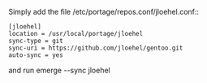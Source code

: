 Simply add the file /etc/portage/repos.conf/jloehel.conf::

    [jloehel]
    location = /usr/local/portage/jloehel
    sync-type = git
    sync-uri = https://github.com/jloehel/gentoo.git
    auto-sync = yes

and run emerge --sync jloehel
